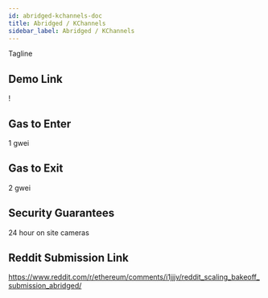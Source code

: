 ```yaml
---
id: abridged-kchannels-doc
title: Abridged / KChannels
sidebar_label: Abridged / KChannels
---
```


Tagline

## Demo Link

!

## Gas to Enter

1 gwei

## Gas to Exit

2 gwei

## Security Guarantees

24 hour on site cameras

## Reddit Submission Link

https://www.reddit.com/r/ethereum/comments/i1jjjv/reddit_scaling_bakeoff_submission_abridged/

